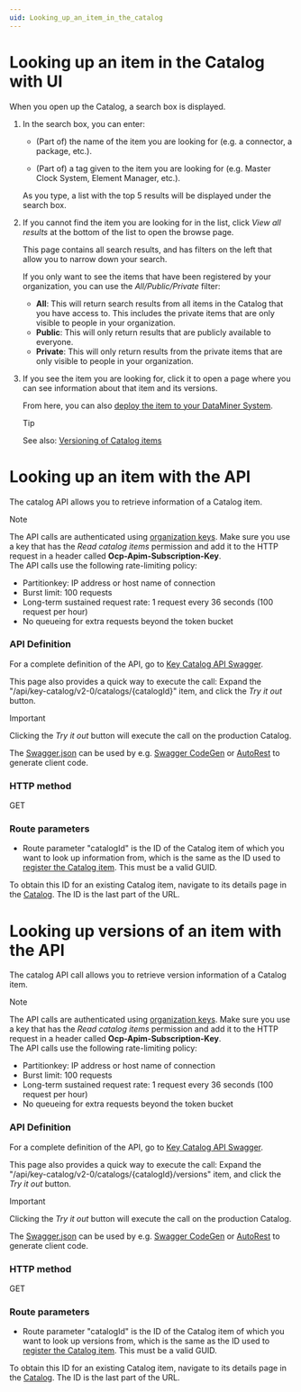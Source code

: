 ```yaml
---
uid: Looking_up_an_item_in_the_catalog
---
```


# Looking up an item in the Catalog with UI

When you open up the Catalog, a search box is displayed.

1. In the search box, you can enter:

   - (Part of) the name of the item you are looking for (e.g. a connector, a package, etc.).

   - (Part of) a tag given to the item you are looking for (e.g. Master Clock System, Element Manager, etc.)<!--RN 40259-->.

   As you type, a list with the top 5 results will be displayed under the search box.

1. If you cannot find the item you are looking for in the list, click *View all results* at the bottom of the list to open the browse page.

   This page contains all search results, and has filters on the left that allow you to narrow down your search.

   If you only want to see the items that have been registered by your organization, you can use the *All/Public/Private* filter:

   - **All**: This will return search results from all items in the Catalog that you have access to. This includes the private items that are only visible to people in your organization.
   - **Public**: This will only return results that are publicly available to everyone.
   - **Private**: This will only return results from the private items that are only visible to people in your organization.

1. If you see the item you are looking for, click it to open a page where you can see information about that item and its versions.

   From here, you can also [deploy the item to your DataMiner System](xref:Deploying_a_catalog_item).

   > [!TIP]
   > See also: [Versioning of Catalog items](xref:About_the_Catalog_module#versioning-of-catalog-items)


# Looking up an item with the API

The catalog API allows you to retrieve information of a Catalog item.

> [!NOTE]
> The API calls are authenticated using [organization keys](xref:Managing_DCP_keys#organization-keys). Make sure you use a key that has the *Read catalog items* permission and add it to the HTTP request in a header called **Ocp-Apim-Subscription-Key**.  
> The API calls use the following rate-limiting policy:
>- Partitionkey: IP address or host name of connection
>  - Burst limit: 100 requests
>  - Long-term sustained request rate: 1 request every 36 seconds (100 request per hour)
>  - No queueing for extra requests beyond the token bucket

### API Definition

For a complete definition of the API, go to [Key Catalog API Swagger](https://catalogapi-prod.cca-prod.aks.westeurope.dataminer.services/swagger/index.html?urls.primaryName=Key+Catalog+API+v2.0).

This page also provides a quick way to execute the call: Expand the "/api/key-catalog/v2-0/catalogs/{catalogId}" item, and click the *Try it out* button.

> [!IMPORTANT]
> Clicking the *Try it out* button will execute the call on the production Catalog.

The [Swagger.json](https://catalogapi-prod.cca-prod.aks.westeurope.dataminer.services/swagger/key-catalog_2.0/swagger.json) can be used by e.g. [Swagger CodeGen](https://swagger.io/docs/open-source-tools/swagger-codegen/) or [AutoRest](https://azure.github.io/autorest/generate/) to generate client code.

### HTTP method

GET

### Route parameters

- Route parameter "catalogId" is the ID of the Catalog item of which you want to look up information from, which is the same as the ID used to [register the Catalog item](xref:Register_Catalog_Item). This must be a valid GUID.

To obtain this ID for an existing Catalog item, navigate to its details page in the [Catalog](https://catalog.dataminer.services/). The ID is the last part of the URL.

# Looking up versions of an item with the API

The catalog API call allows you to retrieve version information of a Catalog item.

> [!NOTE]
> The API calls are authenticated using [organization keys](xref:Managing_DCP_keys#organization-keys). Make sure you use a key that has the *Read catalog items* permission and add it to the HTTP request in a header called **Ocp-Apim-Subscription-Key**.  
> The API calls use the following rate-limiting policy:
>- Partitionkey: IP address or host name of connection
>  - Burst limit: 100 requests
>  - Long-term sustained request rate: 1 request every 36 seconds (100 request per hour)
>  - No queueing for extra requests beyond the token bucket

### API Definition

For a complete definition of the API, go to [Key Catalog API Swagger](https://catalogapi-prod.cca-prod.aks.westeurope.dataminer.services/swagger/index.html?urls.primaryName=Key+Catalog+API+v2.0).

This page also provides a quick way to execute the call: Expand the "/api/key-catalog/v2-0/catalogs/{catalogId}/versions" item, and click the *Try it out* button.

> [!IMPORTANT]
> Clicking the *Try it out* button will execute the call on the production Catalog.

The [Swagger.json](https://catalogapi-prod.cca-prod.aks.westeurope.dataminer.services/swagger/key-catalog_2.0/swagger.json) can be used by e.g. [Swagger CodeGen](https://swagger.io/docs/open-source-tools/swagger-codegen/) or [AutoRest](https://azure.github.io/autorest/generate/) to generate client code.

### HTTP method

GET

### Route parameters

- Route parameter "catalogId" is the ID of the Catalog item of which you want to look up versions from, which is the same as the ID used to [register the Catalog item](xref:Register_Catalog_Item). This must be a valid GUID.

To obtain this ID for an existing Catalog item, navigate to its details page in the [Catalog](https://catalog.dataminer.services/). The ID is the last part of the URL.